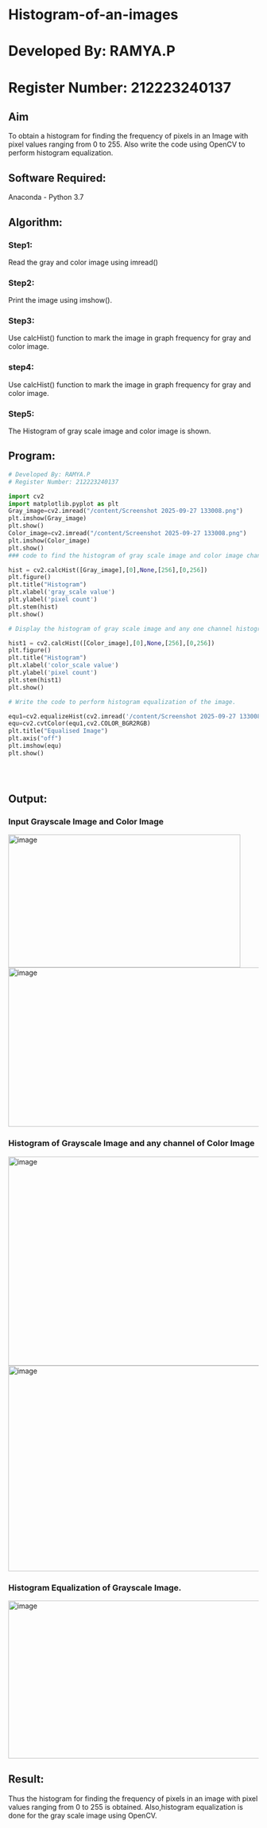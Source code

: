 # Histogram-of-an-images

# Developed By: RAMYA.P
# Register Number: 212223240137

## Aim
To obtain a histogram for finding the frequency of pixels in an Image with pixel values ranging from 0 to 255. Also write the code using OpenCV to perform histogram equalization.

## Software Required:
Anaconda - Python 3.7

## Algorithm:
### Step1:
Read the gray and color image using imread()

### Step2:
Print the image using imshow().



### Step3:
Use calcHist() function to mark the image in graph frequency for gray and color image.

### step4:
Use calcHist() function to mark the image in graph frequency for gray and color image.

### Step5:
The Histogram of gray scale image and color image is shown.


## Program:
```python
# Developed By: RAMYA.P
# Register Number: 212223240137

import cv2
import matplotlib.pyplot as plt 
Gray_image=cv2.imread("/content/Screenshot 2025-09-27 133008.png")
plt.imshow(Gray_image)
plt.show()
Color_image=cv2.imread("/content/Screenshot 2025-09-27 133008.png")
plt.imshow(Color_image)
plt.show()
### code to find the histogram of gray scale image and color image channels.

hist = cv2.calcHist([Gray_image],[0],None,[256],[0,256])
plt.figure()
plt.title("Histogram")
plt.xlabel('gray_scale value')
plt.ylabel('pixel count')
plt.stem(hist)
plt.show()

# Display the histogram of gray scale image and any one channel histogram from color image

hist1 = cv2.calcHist([Color_image],[0],None,[256],[0,256]) 
plt.figure()
plt.title("Histogram")
plt.xlabel('color_scale value') 
plt.ylabel('pixel count')
plt.stem(hist1)
plt.show()

# Write the code to perform histogram equalization of the image.

equ1=cv2.equalizeHist(cv2.imread('/content/Screenshot 2025-09-27 133008.png',0)) 
equ=cv2.cvtColor(equ1,cv2.COLOR_BGR2RGB) 
plt.title("Equalised Image")
plt.axis("off")
plt.imshow(equ) 
plt.show()





```
## Output:
### Input Grayscale Image and Color Image
<img width="467" height="267" alt="image" src="https://github.com/user-attachments/assets/b709dff6-9219-472c-8936-8e1920022af9" />

<img width="545" height="320" alt="image" src="https://github.com/user-attachments/assets/0e1454b3-213f-4f86-95a2-e00c07ebefae" />

### Histogram of Grayscale Image and any channel of Color Image
<img width="567" height="420" alt="image" src="https://github.com/user-attachments/assets/4bd21462-df77-4636-b30c-ec7faa0c71d9" />
<img width="582" height="413" alt="image" src="https://github.com/user-attachments/assets/8634f55d-074b-49c6-93e4-47803938e308" />



### Histogram Equalization of Grayscale Image.
<img width="522" height="317" alt="image" src="https://github.com/user-attachments/assets/b1aefa70-b8a9-4c87-843f-c7bfcdf0e725" />




## Result: 
Thus the histogram for finding the frequency of pixels in an image with pixel values ranging from 0 to 255 is obtained. Also,histogram equalization is done for the gray scale image using OpenCV.
